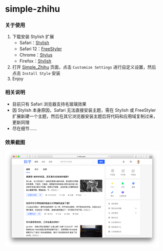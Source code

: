 # simple-zhihu
### 关于使用
1. 下载安装 Stylish 扩展
    * Safari：[Stylish](https://github.com/350d/stylish)
    * Safari 12：[FreeStyler](https://safari-extensions.apple.com/details/?id=ws.freestyler.freestyler-SRV36C8E2C)
    * Chrome：[Stylus](https://chrome.google.com/webstore/detail/stylus/clngdbkpkpeebahjckkjfobafhncgmne?hl=zh-CN)
    * Firefox：[Stylish](https://addons.mozilla.org/en-US/firefox/addon/stylish/?src=external-userstyleshome/)
2. 打开 [Simple_Zhihu](https://userstyles.org/styles/142714/simple-zhihu) 页面，点击 `Customize Settings` 进行自定义设置，然后点击 `Install Style` 安装
3. Enjoy

### 相关说明
* 目前只有 Safari 浏览器支持毛玻璃效果
* 因 Stylish 本身原因，Safari 无法直接安装主题，需在 Stylish 或 FreeStyler 扩展新建一个主题，然后在其它浏览器安装主题后将代码和应用域复制过来，更新同理
* 尽在细节......

### 效果截图
<div align="center">
    <img alt="zhihu" src="https://github.com/grasonchan/simple-zhihu/raw/master/screenshot/zhihu.png" />
</div>